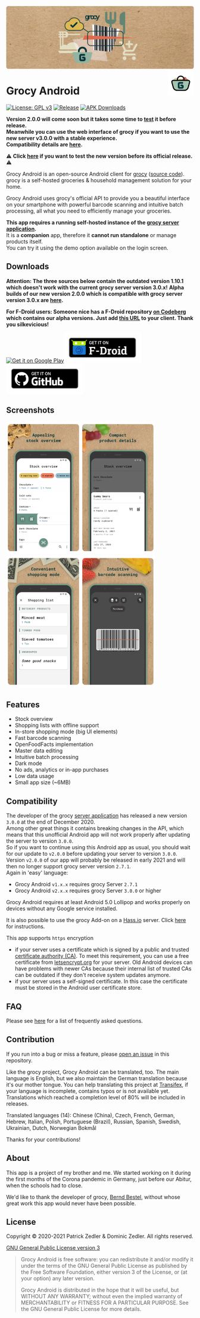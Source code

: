 <img src="assets/header.png" />

<img align="right" height="70" src="assets/icon.png">

# Grocy Android

[![License: GPL v3](https://img.shields.io/badge/License-GPLv3-blue.svg)](https://www.gnu.org/licenses/gpl-3.0)  [![Release](https://img.shields.io/github/v/release/patzly/grocy-android?label=Release&logo=github)](https://github.com/patzly/grocy-android/releases)  [![APK Downloads](https://img.shields.io/github/downloads/patzly/grocy-android/total.svg?label=APK%20Downloads&logo=github)](https://github.com/patzly/grocy-android/releases)

**Version 2.0.0 will come soon but it takes some time to [test](https://github.com/patzly/grocy-android/issues/266) it before release.  
Meanwhile you can use the web interface of grocy if you want to use the new server v3.0.0 with a stable experience.  
Compatibility details are [here](https://github.com/patzly/grocy-android/blob/master/README.md#user-content-compatibility).**

⚠️ **Click [here](https://github.com/patzly/grocy-android/issues/266) if you want to test the new version before its official release.** ⚠️

Grocy Android is an open-source Android client for [grocy](https://grocy.info/) ([source code](https://github.com/grocy/grocy)). grocy is a self-hosted groceries & household management solution for your home.

Grocy Android uses grocy's official API to provide you a beautiful interface on your smartphone with powerful barcode scanning and intuitive batch processing, all what you need to efficiently manage your groceries.

**This app requires a running self-hosted instance of the [grocy server application](https://grocy.info/).**  
It is a **companion** app, therefore it **cannot run standalone** or manage products itself.  
You can try it using the demo option available on the login screen.

## Downloads

**Attention: The three sources below contain the outdated version 1.10.1 which doesn't work with the current grocy server version 3.0.x!**
**Alpha builds of our new version 2.0.0 which is compatible with grocy server version 3.0.x are [here](https://github.com/patzly/grocy-android/issues/266).**

**For F-Droid users: Someone nice has a F-Droid repository [on Codeberg](https://codeberg.org/silkevicious/apkrepo) which contains our alpha versions. Just add [this URL](https://codeberg.org/silkevicious/apkrepo/raw/branch/master/fdroid/repo) to your client. Thank you silkevicious!**

<a href='https://play.google.com/store/apps/details?id=xyz.zedler.patrick.grocy'><img alt='Get it on Google Play' height="80" src='https://play.google.com/intl/en_us/badges/static/images/badges/en_badge_web_generic.png'/></a><a href='https://f-droid.org/de/packages/xyz.zedler.patrick.grocy/'><img alt='Get it on F-Droid' height="80" src='assets/badge_fdroid.png'/></a><a href='https://github.com/patzly/grocy-android/releases'><img alt='Get it on GitHub' height="80" src='assets/badge_github.png'/></a>

## Screenshots

<a href="assets/screen1.png"><img src="assets/screen1.png" width="200px"/></a><a href="assets/screen2.png"><img src="assets/screen2.png" width="200px"/></a><a href="assets/screen3.png"><img src="assets/screen3.png" width="200px"/></a><a href="assets/screen4.png"><img src="assets/screen4.png" width="200px"/></a>

## Features

* Stock overview
* Shopping lists with offline support
* In-store shopping mode (big UI elements)
* Fast barcode scanning
* OpenFoodFacts implementation
* Master data editing
* Intuitive batch processing
* Dark mode
* No ads, analytics or in-app purchases
* Low data usage
* Small app size (~6MB)

## Compatibility

The developer of the grocy [server application](https://github.com/grocy/grocy) has released a new version `3.0.0` at the end of December 2020.  
Among other great things it contains breaking changes in the API, which means that this unofficial Android app will not work properly after updating the server to version `3.0.0`.  
So if you want to continue using this Android app as usual, you should wait for our update to `v2.0.0` before updating your server to version `3.0.0`.
Version `v2.0.0` of our app will probably be released in early 2021 and will then no longer support grocy server version `2.7.1`.  
Again in 'easy' language:
- Grocy Android `v1.x.x` requires grocy Server `2.7.1`
- Grocy Android `v2.x.x` requires grocy Server `3.0.0` or higher

Grocy Android requires at least Android 5.0 Lollipop and works properly on devices without any Google service installed.

It is also possible to use the grocy Add-on on a [Hass.io](https://www.home-assistant.io/hassio/) server. Click [here](https://github.com/patzly/grocy-android/blob/master/FAQ.md#user-content-faq4) for instructions.

This app supports `https` encryption
- if your server uses a certificate which is signed by a public and trusted [certificate authority (CA)](https://en.wikipedia.org/wiki/Certificate_authority). To meet this requirement, you can use a free certificate from [letsencrypt.org](https://letsencrypt.org/) for your server. Old Android devices can have problems with newer CAs because their internal list of trusted CAs can be outdated if they don't receive system updates anymore.
- if your server uses a self-signed certificate. In this case the certificate must be stored in the Android user certificate store.

## FAQ

Please see [here](https://github.com/patzly/grocy-android/blob/master/FAQ.md) for a list of frequently asked questions.

## Contribution

If you run into a bug or miss a feature, please [open an issue](https://github.com/patzly/grocy-android/issues) in this repository.

Like the grocy project, Grocy Android can be translated, too. The main language is English, but we also maintain the German translation because it's our mother tongue.
You can help translating this project at [Transifex](https://www.transifex.com/grocy-android/grocy-android), if your language is incomplete, contains typos or is not available yet.
Translations which reached a completion level of 80% will be included in releases.  

Translated languages (14): Chinese (China), Czech, French, German, Hebrew, Italian, Polish, Portuguese (Brazil), Russian, Spanish, Swedish, Ukrainian, Dutch, Norwegian Bokmål  

Thanks for your contributions!

## About

This app is a project of my brother and me. We started working on it during the first months of the Corona pandemic in Germany, just before our Abitur, when the schools had to close.

We'd like to thank the developer of grocy, [Bernd Bestel](https://berrnd.de/), without whose great work this app would never have been possible.

## License

Copyright &copy; 2020-2021 Patrick Zedler & Dominic Zedler. All rights reserved.

[GNU General Public License version 3](https://www.gnu.org/licenses/gpl.txt)

> Grocy Android is free software: you can redistribute it and/or modify it under the terms of the GNU General Public License as published by the Free Software Foundation, either version 3 of the License, or (at your option) any later version.
>
> Grocy Android is distributed in the hope that it will be useful, but WITHOUT ANY WARRANTY; without even the implied warranty of MERCHANTABILITY or FITNESS FOR A PARTICULAR PURPOSE. See the GNU General Public License for more details.

